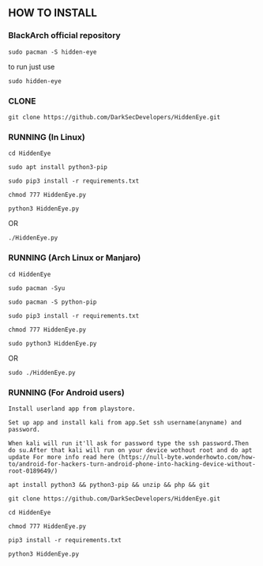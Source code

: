 ## HOW TO INSTALL
### BlackArch official repository
```
sudo pacman -S hidden-eye
```
to run just use
```
sudo hidden-eye
```
### CLONE
```
git clone https://github.com/DarkSecDevelopers/HiddenEye.git
```

### RUNNING (In Linux)
```
cd HiddenEye
```

```
sudo apt install python3-pip
```

```
sudo pip3 install -r requirements.txt
```

```
chmod 777 HiddenEye.py
```

```
python3 HiddenEye.py

```
   OR

```
./HiddenEye.py    

```
### RUNNING (Arch Linux or Manjaro)
```
cd HiddenEye
```

```
sudo pacman -Syu
```
```
sudo pacman -S python-pip
```

```
sudo pip3 install -r requirements.txt
```

```
chmod 777 HiddenEye.py
```

```
sudo python3 HiddenEye.py

```
   OR

```
sudo ./HiddenEye.py    

```

### RUNNING (For Android users)

```
Install userland app from playstore.

```

```
Set up app and install kali from app.Set ssh username(anyname) and password. 

```

```
When kali will run it'll ask for password type the ssh password.Then do su.After that kali will run on your device wothout root and do apt update For more info read here (https://null-byte.wonderhowto.com/how-to/android-for-hackers-turn-android-phone-into-hacking-device-without-root-0189649/)

```
```
apt install python3 && python3-pip && unzip && php && git

```
```
git clone https://github.com/DarkSecDevelopers/HiddenEye.git

```
```
cd HiddenEye

```
```
chmod 777 HiddenEye.py

```
```
pip3 install -r requirements.txt

```
```
python3 HiddenEye.py
```
